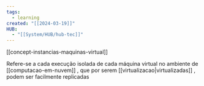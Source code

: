 ```yaml
---
tags:
  - learning
created: "[[2024-03-19]]"
HUB:
  - "[[System/HUB/hub-tec]]"
---
```


[[concept-instancias-maquinas-virtual]]

Refere-se a cada execução isolada de cada máquina virtual no ambiente de [[computacao-em-nuvem]] , que por serem [[virtualizacao|virtualizadas]] , podem ser facilmente replicadas  